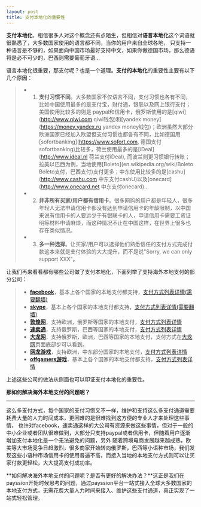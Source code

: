 ```yaml
---
layout: post
title: 支付本地化的重要性
---
```


**支付本地化**，相信很多人对这个概念还有点陌生，但相信对**语言本地化**这个词语就很熟悉了，大多数国家使用的语言都不同，当你的用户来自全球各地，
只支持一种语言是不够的，如果面向中国市场最好支持中文，如果你做德国市场，那么德语将是必不可少的，巴西则需要葡萄牙语...

语言本地化很重要，那支付呢？也是一个道理。**支付的本地化**的重要性主要有以下几个原因：
> - 1. **支付习惯不同**。大多数国家不仅语言不同，支付习惯也各有不同，比如中国使用最多的是支付宝，财付通，银联以及网上银行支付；美国使用比较多的则是
paypal和信用卡，俄罗斯使用的是[qiwi](http://www.qiwi.com qiwi钱包)和[yandex money](https://money.yandex.ru yandex money钱包)；欧洲虽然大部分欧洲国家已经加入欧盟但支付习惯也都各有不同，比如德国用[sofortbanking](https://www.sofort.com, 德国支付sofortbanking)比较多，荷兰使用最多的是[iDeal](http://www.ideal.nl 荷兰支付iDeal),
而波兰则更习惯银行转账；拉美以巴西为例，当地使用[Boleto](en.wikipedia.org/wiki/Boleto Boleto支付，巴西支付)支付更多；中东使用比较多的是[cashu](http://www.cashu.com 中东支付cashU)以及[onecard](http://www.onecard.net 中东支付onecard)...
> - 2. **并非所有买家/用户都有信用卡**。很多网购的用户都是年轻人，很多年轻人无法申请信用卡都没有达到申请信用卡的年龄限制，以中国来说有信用卡的人要远少于有银联卡的人，申请信用卡需要工资证明等材料申请麻烦，而这种情况不止在中国这样，在世界上很多也存在类似情况。
> - 3. **多一种选择**。让买家/用户可以选择他们熟悉信任的支付方式完成付款这本来就是支付体验的大大提升，而不是说"Sorry, we can only support XXX"。

让我们再来看看都有哪些公司做了支付本地化，下面列举了支持海外本地支付的部分公司：
> -  **[facebook](http://www.facebook.com)**，基本上各个国家的本地支付都支持，[支付方式列表详情(需要翻墙)](https://www.facebook.com/help/203680236341574 "facebook支持的海外本地支付方式")
> -  **[skype](http://www.skype.com)**，基本上各个国家的本地支付都支持，[支付方式列表详情(需要翻墙)](https://support.skype.com/en/faq/FA12323/how-can-i-pay-for-skype "skype支持的海外本地支付方式")
> -  **[敦煌网](http://www.dhgate.com)**，支持欧洲，俄罗斯等国家的本地支付，[支付方式列表详情](http://help.dhgate.com/help/buyerhelpen.php?catid=2302&artid=D74DDC2074E3D504E04010AC0C645DF9#help_php-listmiddel-4 "敦煌网支持的海外本地支付方式")
> -  **[速卖通](http://www.aliexpress.com)**，支持俄罗斯，巴西等国家的本地支付，[支付方式列表详情](http://help.aliexpress.com/payment_methods.html  "速卖通支持的海外本地支付方式")
> -  **[大龙网](http://www.dinodirect.com)**，支持俄罗斯，欧洲，巴西等国家的本地支付，支付方式在[大龙网](http://www.dinodirect.com "大龙网支持的海外本地支付方式")页面底部步可以看到。
> -  **[网龙游戏](http://www.99.com)**，支持欧洲，中东部分国家的本地支付，[支付方式列表详情](https://credit.99.com/purchase/  "网龙游戏海外本地支付方式")
> -  **[offgamers游戏](http://www.offgamers.com)**，基本上各个国家的本地支付都支持，[支付方式列表详情](http://kb.offgamers.com/en/category/payment-option/?c=US "offgamers游戏海外本地支付方式")

上述这些公司的做法从侧面也可以印证支付本地化的重要性。

**那如何解决海外本地支付的问题呢？**
* * *
这么多支付方式，每个国家的支付习惯又不一样，维护和支持这么多支付通道需要耗费大量的人力时间成本，更困难的是很难找到这方便的专业人才来处理这些事情，
也许对facebook，速卖通这样的大公司有资源来做这些事情，但对于一般的中小企业或者团队很难做到，大部分只支持paypal或者信用卡，但随着用户逐渐增加支付本地化是一个无法避免的问题，另外
随着跨境电商发展越来越成熟，欧美等大市场竞争日趋激烈，很多商家开始转向俄罗斯，巴西等小语种市场，我们发现这些小语种市场信用卡的使用普遍不高，而接入当地的本地支付方式则可以让买家付款更轻松，大大提高支付成功率。

**如何解决海外本地支付的问题呢？是否有更好的解决办法？**这正是我们在payssion开始时候思考的问题，通过payssion平台一站式接入全球大多数国家的本地支付方式，无需花费大量人力时间来接入、维护这些支付通道，真正实现了一站式轻松管理。


